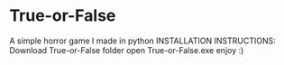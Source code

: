 # True-or-False
A simple horror game I made in python
INSTALLATION INSTRUCTIONS:
  Download True-or-False folder
  open True-or-False.exe
  enjoy :)
